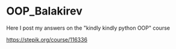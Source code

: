 # OOP_Balakirev

Here I post my answers on the "kindly kindly python OOP" course

https://stepik.org/course/116336
